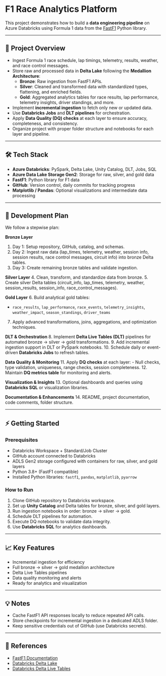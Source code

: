 # F1 Race Analytics Platform

This project demonstrates how to build a **data engineering pipeline** on Azure Databricks using Formula 1 data from the [FastF1](https://docs.fastf1.dev/) Python library.

---

## 🚀 Project Overview
- Ingest Formula 1 race schedule, lap timings, telemetry, results, weather, and race control messages.
- Store raw and processed data in **Delta Lake** following the **Medallion Architecture**:
  - **Bronze**: Raw ingestion from FastF1 APIs.
  - **Silver**: Cleaned and transformed data with standardized types, flattening, and enriched fields.
  - **Gold**: Aggregated analytics tables for race results, lap performance, telemetry insights, driver standings, and more.
- Implement **incremental ingestion** to fetch only new or updated data.
- Use **Databricks Jobs** and **DLT pipelines** for orchestration.
- Apply **Data Quality (DQ) checks** at each layer to ensure accuracy, completeness, and consistency.
- Organize project with proper folder structure and notebooks for each layer and pipeline.

---

## 🛠️ Tech Stack
- **Azure Databricks**: PySpark, Delta Lake, Unity Catalog, DLT, Jobs, SQL
- **Azure Data Lake Storage Gen2**: Storage for raw, silver, and gold data
- **FastF1**: Python library for F1 data
- **GitHub**: Version control, daily commits for tracking progress
- **Matplotlib / Pandas**: Optional visualizations and intermediate data processing

---

## 📅 Development Plan
We follow a stepwise plan:

**Bronze Layer**
1. Day 1: Setup repository, GitHub, catalog, and schemas.
2. Day 2: Ingest raw data (lap_times, telemetry, weather, session info, session results, race control messages, circuit info) into bronze Delta tables.
3. Day 3: Create remaining bronze tables and validate ingestion.

**Silver Layer**
4. Clean, transform, and standardize data from bronze.
5. Create silver Delta tables (circuit_info, lap_times, telemetry, weather, session_results, session_info, race_control_messages).

**Gold Layer**
6. Build analytical gold tables:
   - `race_results`, `lap_performance`, `race_events`, `telemetry_insights`, `weather_impact`, `season_standings`, `driver_teams`
7. Apply advanced transformations, joins, aggregations, and optimization techniques.

**DLT & Orchestration**
8. Implement **Delta Live Tables (DLT)** pipelines for automated bronze → silver → gold transformations.
9. Add incremental ingestion support in DLT or PySpark notebooks.
10. Schedule daily or event-driven **Databricks Jobs** to refresh tables.

**Data Quality & Monitoring**
11. Apply **DQ checks** at each layer:
    - Null checks, type validation, uniqueness, range checks, session completeness.
12. Maintain **DQ metrics table** for monitoring and alerts.

**Visualization & Insights**
13. Optional dashboards and queries using **Databricks SQL** or visualization libraries.

**Documentation & Enhancements**
14. README, project documentation, code comments, folder structure.

---

## ⚡ Getting Started
### Prerequisites
- Databricks Workspace + Standard/Job Cluster
- GitHub account connected to Databricks
- ADLS Gen2 storage configured with containers for raw, silver, and gold layers
- Python 3.8+ (FastF1 compatible)
- Installed Python libraries: `fastf1`, `pandas`, `matplotlib`, `pyarrow`


### How to Run
1. Clone GitHub repository to Databricks workspace.
2. Set up **Unity Catalog** and Delta tables for bronze, silver, and gold layers.
3. Run ingestion notebooks in order: bronze → silver → gold.
4. Schedule DLT pipelines for automation.
5. Execute DQ notebooks to validate data integrity.
6. Use **Databricks SQL** for analytics dashboards.

---

## 📈 Key Features
- Incremental ingestion for efficiency
- Full bronze → silver → gold medallion architecture
- Delta Live Tables pipelines
- Data quality monitoring and alerts
- Ready for analytics and visualization

---

## 💡 Notes
- Cache FastF1 API responses locally to reduce repeated API calls.
- Store checkpoints for incremental ingestion in a dedicated ADLS folder.
- Keep sensitive credentials out of GitHub (use Databricks secrets).

---

## 📄 References
- [FastF1 Documentation](https://docs.fastf1.dev/)
- [Databricks Delta Lake](https://docs.databricks.com/delta/index.html)
- [Databricks Delta Live Tables](https://docs.databricks.com/delta-live-tables/index.html)
